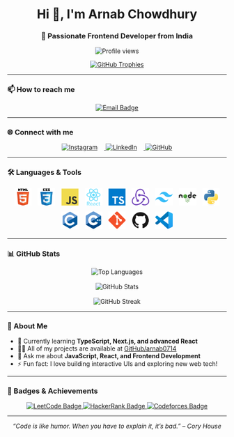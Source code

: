 <h1 align="center">Hi 👋, I'm Arnab Chowdhury</h1>
<h3 align="center">🚀 Passionate Frontend Developer from India</h3>

<p align="center">
  <img src="https://komarev.com/ghpvc/?username=arnab0714&label=Profile%20views&color=0e75b6&style=flat" alt="Profile views" />
</p>

<p align="center">
  <a href="https://github.com/ryo-ma/github-profile-trophy">
    <img src="https://github-profile-trophy.vercel.app/?username=arnab0714&theme=radical&no-bg=true" alt="GitHub Trophies" />
  </a>
</p>

---

### 📫 How to reach me

<p align="center">
  <a href="mailto:arnabchowdhury979@gmail.com" target="_blank">
    <img src="https://img.shields.io/badge/Email-arnabchowdhury979@gmail.com-red?style=for-the-badge&logo=gmail" alt="Email Badge" />
  </a>
</p>

---

### 🌐 Connect with me

<p align="center">
  <a href="https://instagram.com/arna.bbbb" target="_blank" rel="noopener">
    <img src="https://raw.githubusercontent.com/rahuldkjain/github-profile-readme-generator/master/src/images/icons/Social/instagram.svg" alt="Instagram" width="40" height="40" style="margin-right: 15px;" />
  </a>
  <a href="https://linkedin.com/in/arnab0714" target="_blank" rel="noopener">
    <img src="https://cdn.jsdelivr.net/npm/simple-icons@v9/icons/linkedin.svg" alt="LinkedIn" width="40" height="40" style="margin-right: 15px;" />
  </a>
  <a href="https://github.com/arnab0714" target="_blank" rel="noopener">
    <img src="https://cdn.jsdelivr.net/npm/simple-icons@v9/icons/github.svg" alt="GitHub" width="40" height="40" />
  </a>
</p>

---

### 🛠️ Languages & Tools

<p align="center">
  <img src="https://raw.githubusercontent.com/devicons/devicon/master/icons/html5/html5-original-wordmark.svg" alt="HTML5" width="40" height="40" style="margin: 5px;" />
  <img src="https://raw.githubusercontent.com/devicons/devicon/master/icons/css3/css3-original-wordmark.svg" alt="CSS3" width="40" height="40" style="margin: 5px;" />
  <img src="https://raw.githubusercontent.com/devicons/devicon/master/icons/javascript/javascript-original.svg" alt="JavaScript" width="40" height="40" style="margin: 5px;" />
  <img src="https://raw.githubusercontent.com/devicons/devicon/master/icons/react/react-original-wordmark.svg" alt="React" width="40" height="40" style="margin: 5px;" />
  <img src="https://raw.githubusercontent.com/devicons/devicon/master/icons/typescript/typescript-original.svg" alt="TypeScript" width="40" height="40" style="margin: 5px;" />
  <img src="https://raw.githubusercontent.com/devicons/devicon/master/icons/redux/redux-original.svg" alt="Redux" width="40" height="40" style="margin: 5px;" />
  <img src="https://raw.githubusercontent.com/devicons/devicon/master/icons/tailwindcss/tailwindcss-plain.svg" alt="TailwindCSS" width="40" height="40" style="margin: 5px;" />
  <img src="https://raw.githubusercontent.com/devicons/devicon/master/icons/nodejs/nodejs-original-wordmark.svg" alt="Node.js" width="40" height="40" style="margin: 5px;" />
  <img src="https://raw.githubusercontent.com/devicons/devicon/master/icons/python/python-original.svg" alt="Python" width="40" height="40" style="margin: 5px;" />
  <img src="https://raw.githubusercontent.com/devicons/devicon/master/icons/c/c-original.svg" alt="C" width="40" height="40" style="margin: 5px;" />
  <img src="https://raw.githubusercontent.com/devicons/devicon/master/icons/cplusplus/cplusplus-original.svg" alt="C++" width="40" height="40" style="margin: 5px;" />
  <img src="https://raw.githubusercontent.com/devicons/devicon/master/icons/git/git-original.svg" alt="Git" width="40" height="40" style="margin: 5px;" />
  <img src="https://raw.githubusercontent.com/devicons/devicon/master/icons/github/github-original.svg" alt="GitHub" width="40" height="40" style="margin: 5px;" />
  <img src="https://raw.githubusercontent.com/devicons/devicon/master/icons/vscode/vscode-original.svg" alt="VSCode" width="40" height="40" style="margin: 5px;" />
</p>

---

### 📊 GitHub Stats

<p align="center">
  <img src="https://github-readme-stats.vercel.app/api/top-langs/?username=arnab0714&layout=compact&theme=radical" alt="Top Languages" />
  <br /><br />
  <img src="https://github-readme-stats.vercel.app/api?username=arnab0714&show_icons=true&theme=radical" alt="GitHub Stats" />
  <br /><br />
  <img src="https://github-readme-streak-stats.herokuapp.com/?user=arnab0714&theme=radical" alt="GitHub Streak" />
</p>

---

### 📝 About Me

- 🌱 Currently learning **TypeScript, Next.js, and advanced React**
- 👨‍💻 All of my projects are available at [GitHub/arnab0714](https://github.com/arnab0714)
- 💬 Ask me about **JavaScript, React, and Frontend Development**
- ⚡ Fun fact: I love building interactive UIs and exploring new web tech!

---

### 🏅 Badges & Achievements

<p align="center">
  <a href="https://leetcode.com/arnab0714/" target="_blank" rel="noopener">
    <img src="https://img.shields.io/badge/LeetCode-FFA116?style=for-the-badge&logo=leetcode&logoColor=black" alt="LeetCode Badge" />
  </a>
  <a href="https://www.hackerrank.com/arnab0714" target="_blank" rel="noopener">
    <img src="https://img.shields.io/badge/HackerRank-2EC866?style=for-the-badge&logo=hackerrank&logoColor=white" alt="HackerRank Badge" />
  </a>
  <a href="https://codeforces.com/profile/arnab0714" target="_blank" rel="noopener">
    <img src="https://img.shields.io/badge/Codeforces-1F8ACB?style=for-the-badge&logo=codeforces&logoColor=white" alt="Codeforces Badge" />
  </a>
</p>

---

<p align="center">
  <em>“Code is like humor. When you have to explain it, it’s bad.” – Cory House</em>
</p>
